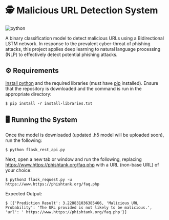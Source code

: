 # 🕵️ Malicious URL Detection System

![python](https://img.shields.io/badge/Python-3.6.7-blue.svg)

A binary classification model to detect malicious URLs using a Bidirectional LSTM network. In response to the prevalent cyber-threat of phishing attacks, this project applies deep learning to natural language processing (NLP) to effectively detect potential phishing attacks.

## ⚙️ Requirements

[Install python](https://www.python.org/downloads/) and the required libraries (must have [pip](https://packaging.python.org/en/latest/tutorials/installing-packages/) installed). Ensure that the repository is downloaded and the command is run in the appropriate directory:

```
$ pip install -r install-libraries.txt
```

## 🖥️ Running the System

Once the model is downloaded (updated .h5 model will be uploaded soon), run the following:
```
$ python flask_rest_api.py
```

Next, open a new tab or window and run the following, replacing https://www.https://phishtank.org/faq.php with a URL (non-base URL) of your choice:
```
$ python3 flask_request.py -u https://www.https://phishtank.org/faq.php
```

Expected Output:
```
$ [{'Prediction Result': 3.228831036385466, 'Malicious URL Probability': 'The URL provided is not likely to be malicious.', 'url': ' https://www.https://phishtank.org/faq.php'}]

```
